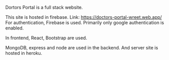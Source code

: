 Dortors Portal is a full stack website.

This site is hosted in firebase. Link: https://doctors-portal-wreet.web.app/
For authentication, Firebase is used. Primarily only google authentication is enabled.

In frontend, React, Bootstrap are used.

MongoDB, express and node are used in the backend. And server site is hosted in heroku.